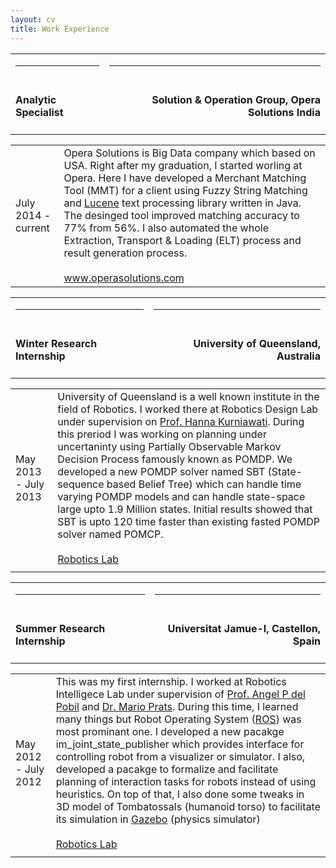 ```yaml
---
layout: cv
title: Work Experience
---
```

<table class="education">
  <tbody>
    <!-------->
    <tr>
      <td><hr></td>
      <td><hr></td>
    </tr>
    <tr>
      <td align="left"><b><h4>Analytic Specialist</h4></b></td>
      <td align="right"><b><h4>Solution & Operation Group, Opera Solutions India</h4></b></td>
    </tr>
    <tr>
      <table class="education">
      <tbody>
        <tr>
          <td class="left">July 2014 - current</td>
          <td class="right">Opera Solutions is Big Data company which based on USA. Right after my graduation, I started worling at Opera. Here I have developed a Merchant Matching Tool (MMT) for a client using Fuzzy String Matching and <a href="http://lucene.apache.org/core/" target="_blank">Lucene</a> text processing library written in Java. The desinged tool improved matching accuracy to 77% from 56%. I also automated the whole Extraction, Transport & Loading (ELT) process and  result generation process.<br></br><a href="http://www.operasolutions.com/" target="_blank">www.operasolutions.com</a>
          </td>
        </tr>
      </tbody>
     </table>
    </tr>
    <!--------->
  </tbody>
</table>
<table class="education">
  <tbody>
    <!-------->
    <tr>
      <td><hr></td>
      <td><hr></td>
    </tr>
    <tr>
      <td align="left"><b><h4>Winter Research Internship</h4></b></td>
      <td align="right"><b><h4>University of Queensland, Australia</h4></b></td>
    </tr>
    <tr>
      <table class="education">
      <tbody>
        <tr>
          <td class="left">May 2013 - July 2013</td>
          <td class="right">University of Queensland is a well known institute in the field of Robotics. I worked there at Robotics Design Lab under supervision on <a href="http://robotics.itee.uq.edu.au/~hannakur/" target="_blank">Prof. Hanna Kurniawati</a>. During this preriod I was working on planning under uncertaninty using Partially Observable Markov Decision Process famously known as POMDP. We developed a new POMDP solver named SBT (State-sequence based Belief Tree) which can handle time varying POMDP models and can handle state-space large upto 1.9 Million states. Initial results showed that SBT is upto 120 time faster than existing fasted POMDP solver named POMCP.<br></br><a href="http://robotics.itee.uq.edu.au/dokuwiki/" target="_blank">Robotics Lab</a>
          </td>
        </tr>
        <tr>
          <td/>
        </tr>
      </tbody>
     </table>
    </tr>
    <!--------->
  </tbody>
</table>
<table class="education">
  <tbody>
    <!--------->
    <tr>
      <td><hr></td>
      <td><hr></td>
    </tr>
    <tr>
      <td align="left"><b><h4>Summer Research Internship</h4></b></td>
      <td align="right"><b><h4>Universitat Jamue-I, Castellon, Spain</h4></b></td>
    </tr>
    <tr>
      <table class="education">
      <tbody>
        <tr>
          <td class="left">May 2012 - July 2012</td>
          <td class="right">This was my first internship. I worked at Robotics Intelligece Lab under supervision of <a href="http://robinlab.uji.es/users/angel-p-del-pobil" target="_blank">Prof. Angel P del Pobil</a> and <a href="http://www.robotic-creatures.com/" target="_blank">Dr. Mario Prats</a>. During this time, I learned many things but Robot Operating System (<a href="http://www.ros.org" target="_blank">ROS</a>) was most prominant one. I developed a new pacakge im_joint_state_publisher which provides interface for controlling robot from a visualizer or simulator. I also, developed a pacakge to formalize and facilitate planning of interaction tasks for robots instead of using heuristics. On top of that, I also done some tweaks in 3D model of Tombatossals (humanoid torso) to facilitate its simulation in <a href="http://gazebosim.org/" target="_blank">Gazebo</a> (physics simulator)<br></br><a href="http://robinlab.uji.es/" target="_blank">Robotics Lab</a>
          </td>
        </tr>
        <tr>
          <td/>
        </tr>
      </tbody>
     </table>
    </tr>
    <!--------->
  </tbody>
</table>
